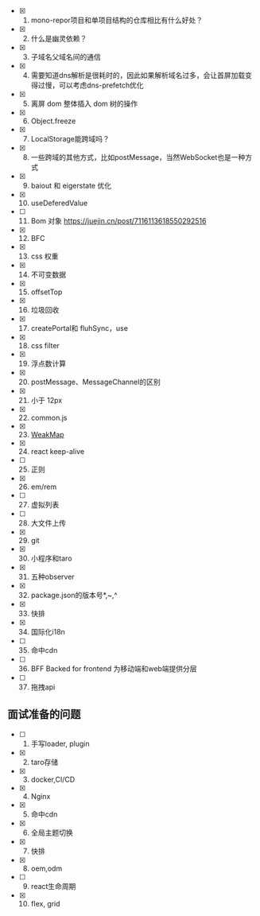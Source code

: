 - [x] 1. mono-repor项目和单项目结构的仓库相比有什么好处？
- [x] 2. 什么是幽灵依赖？
- [x] 3. 子域名父域名间的通信
- [x] 4. 需要知道dns解析是很耗时的，因此如果解析域名过多，会让首屏加载变得过慢，可以考虑dns-prefetch优化
- [x] 5. 离屏 dom 整体插入 dom 树的操作
- [x] 6. Object.freeze
- [x] 7. LocalStorage能跨域吗？
- [x] 8. 一些跨域的其他方式，比如postMessage，当然WebSocket也是一种方式
- [x] 9. baiout 和 eigerstate 优化
- [x] 10. useDeferedValue
- [ ] 11. Bom 对象 https://juejin.cn/post/7116113618550292516
- [x] 12. BFC
- [x] 13. css 权重
- [x] 14. 不可变数据
- [x] 15. offsetTop
- [x] 16. 垃圾回收
- [x] 17. createPortal和 fluhSync，use
- [x] 18. css filter
- [x] 19. 浮点数计算
- [x] 20. postMessage、MessageChannel的区别
- [x] 21. 小于 12px
- [x] 22. common.js
- [x] 23. [WeakMap](https://juejin.cn/post/7271643757640073216)
- [x] 24. react keep-alive
- [ ] 25. 正则 
- [x] 26. em/rem
- [ ] 27. 虚拟列表
- [ ] 28. 大文件上传
- [x] 29. git
- [x] 30. 小程序和taro
- [x] 31. 五种observer
- [x] 32. package.json的版本号*,~,^
- [x] 33. 快排
- [x] 34. 国际化i18n
- [ ] 35. 命中cdn
- [ ] 36. BFF Backed for frontend 为移动端和web端提供分层
- [ ] 37. 拖拽api

## 面试准备的问题
- [ ] 1. 手写loader, plugin
- [x] 2. taro存储
- [x] 3. docker,CI/CD
- [x] 4. Nginx
- [x] 5. 命中cdn
- [x] 6. 全局主题切换
- [x] 7. 快排
- [x] 8. oem,odm
- [ ] 9. react生命周期
- [x] 10. flex, grid